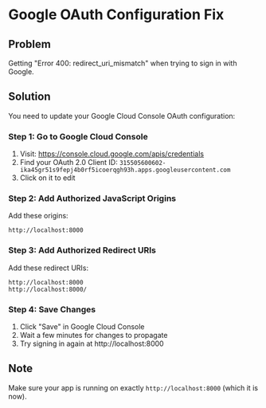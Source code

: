 # Google OAuth Configuration Fix

## Problem

Getting "Error 400: redirect_uri_mismatch" when trying to sign in with Google.

## Solution

You need to update your Google Cloud Console OAuth configuration:

### Step 1: Go to Google Cloud Console

1. Visit: https://console.cloud.google.com/apis/credentials
2. Find your OAuth 2.0 Client ID: `315505600602-ika45gr51s9fepj4b0rf5icoerqgh93h.apps.googleusercontent.com`
3. Click on it to edit

### Step 2: Add Authorized JavaScript Origins

Add these origins:

```
http://localhost:8000
```

### Step 3: Add Authorized Redirect URIs

Add these redirect URIs:

```
http://localhost:8000
http://localhost:8000/
```

### Step 4: Save Changes

1. Click "Save" in Google Cloud Console
2. Wait a few minutes for changes to propagate
3. Try signing in again at http://localhost:8000

## Note

Make sure your app is running on exactly `http://localhost:8000` (which it is now).
